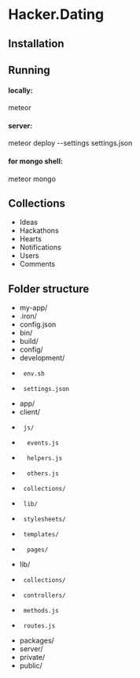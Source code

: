Hacker.Dating
=========

## Installation


## Running

#### locally:

meteor

#### server:

meteor deploy --settings settings.json

#### for mongo shell:

meteor mongo


## Collections

- Ideas
- Hackathons
- Hearts
- Notifications
- Users
- Comments


## Folder structure

- my-app/
-  .iron/
-    config.json
-  bin/
-  build/
-  config/
-    development/
-      env.sh
-      settings.json
-  app/
-    client/
-      js/
-       events.js
-       helpers.js
-       others.js
-      collections/
-      lib/
-      stylesheets/
-      templates/
-       pages/
-    lib/
-      collections/
-      controllers/
-      methods.js
-      routes.js
-    packages/
-    server/
-    private/
-    public/
